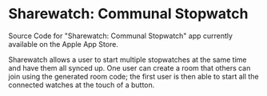 # Sharewatch: Communal Stopwatch
Source Code for "Sharewatch: Communal Stopwatch" app currently available on the Apple App Store.

Sharewatch allows a user to start multiple stopwatches at the same time and have them all synced up. One user can create a room that others can join using the generated room code; the first user is then able to start all the connected watches at the touch of a button.
